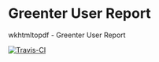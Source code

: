 # Greenter User Report

wkhtmltopdf - Greenter User Report

[![Travis-CI](https://img.shields.io/travis/giansalex/greenter-user-report.svg?label=travis-ci&branch=master&style=flat-square)](https://travis-ci.org/giansalex//greenter-user-report)